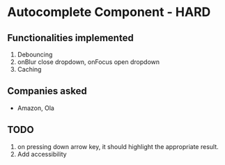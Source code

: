 # Autocomplete Component - HARD

## Functionalities implemented

1. Debouncing
2. onBlur close dropdown, onFocus open dropdown
3. Caching

## Companies asked
- Amazon, Ola

## TODO
1. on pressing down arrow key, it should highlight the appropriate result.
2. Add accessibility